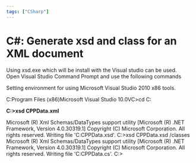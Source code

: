 ```yaml
---
tags: ["CSharp"]
---
```


# C#: Generate xsd and class for an XML document

Using xsd.exe which will be install with the Visual studio can be used.  
Open Visual Studio Command Prompt and use the following commands

Setting environment for using Microsoft Visual Studio 2010 x86 tools.

C:Program Files (x86)Microsoft Visual Studio 10.0VC>cd C:

**C:>xsd CPPData.xml**

 Microsoft (R) Xml Schemas/DataTypes support utility
 \[Microsoft (R) .NET Framework, Version 4.0.30319.1\]
 Copyright (C) Microsoft Corporation. All rights reserved.
 Writing file 'C:CPPData.xsd'.
C:>xsd CPPData.xsd /classes
 Microsoft (R) Xml Schemas/DataTypes support utility
 \[Microsoft (R) .NET Framework, Version 4.0.30319.1\]
 Copyright (C) Microsoft Corporation. All rights reserved.
 Writing file 'C:CPPData.cs'.
C:>
